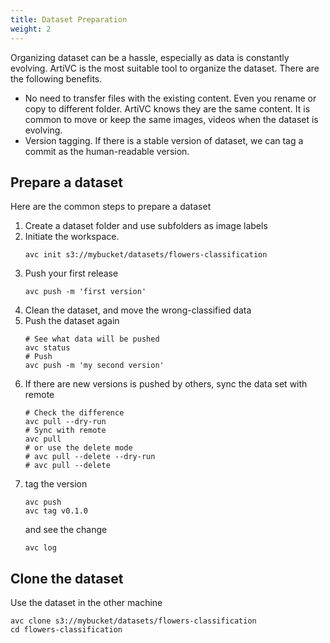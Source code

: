 ```yaml
---
title: Dataset Preparation
weight: 2
---
```


Organizing dataset can be a hassle, especially as data is constantly evolving. ArtiVC is the most suitable tool to organize the dataset. There are the following benefits.

- No need to transfer files with the existing content. Even you rename or copy to different folder. ArtiVC knows they are the same content. It is common to move or keep the same images, videos when the dataset is evolving.
- Version tagging. If there is a stable version of dataset, we can tag a commit as the human-readable version.

## Prepare a dataset

Here are the common steps to prepare a dataset

1. Create a dataset folder and use subfolders as image labels
1. Initiate the workspace.
   ```shell
   avc init s3://mybucket/datasets/flowers-classification   
   ```
1. Push your first release
   ```shell
   avc push -m 'first version'
   ```   
1. Clean the dataset, and move the wrong-classified data
1. Push the dataset again
   ```shell
   # See what data will be pushed
   avc status
   # Push
   avc push -m 'my second version' 
   ```
1. If there are new versions is pushed by others, sync the data set with remote
   ```shell
   # Check the difference
   avc pull --dry-run
   # Sync with remote
   avc pull
   # or use the delete mode
   # avc pull --delete --dry-run
   # avc pull --delete
   ```
1. tag the version
   ```shell
   avc push
   avc tag v0.1.0
   ```
   and see the change
   ```shell
   avc log
   ```

## Clone the dataset

Use the dataset in the other machine

```shell
avc clone s3://mybucket/datasets/flowers-classification
cd flowers-classification
```  